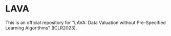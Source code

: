 # LAVA
This is an official repository for "LAVA: Data Valuation without Pre-Specified Learning Algorithms" (ICLR2023). 
